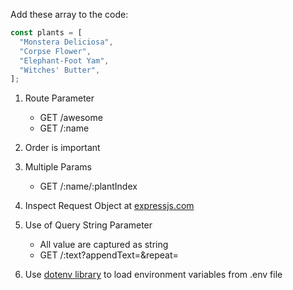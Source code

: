 
Add these array to the code:
```js
const plants = [
  "Monstera Deliciosa",
  "Corpse Flower",
  "Elephant-Foot Yam",
  "Witches' Butter",
];
```


1. Route Parameter
    - GET /awesome    
    - GET /:name

1. Order is important

1. Multiple Params
    - GET /:name/:plantIndex

1. Inspect Request Object at [expressjs.com](https://expressjs.com)

1. Use of Query String Parameter 
    - All value are captured as string
    - GET /:text?appendText=&repeat=

1. Use [dotenv library](https://www.npmjs.com/package/dotenv) to load environment variables from .env file
  